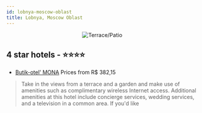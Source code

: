 ```yaml
---
id: lobnya-moscow-oblast
title: Lobnya, Moscow Oblast
---
```


<center><img src="https://i.travelapi.com/hotels/5000000/4040000/4035000/4034975/0bf248f9_z.jpg" alt="Terrace/Patio" /></center>


##  4 star hotels - ⭐️⭐️⭐️⭐️

-    [Butik-otel' MONA](https://us.hurb.com/hotels/lobnya/butik-otel-mona-JNP-JP286012?cmp=18055) Prices from R$ 382,15
   > Take in the views from a terrace and a garden and make use of amenities such as complimentary wireless Internet access. Additional amenities at this hotel include concierge services, wedding services, and a television in a common area. If you'd like 

